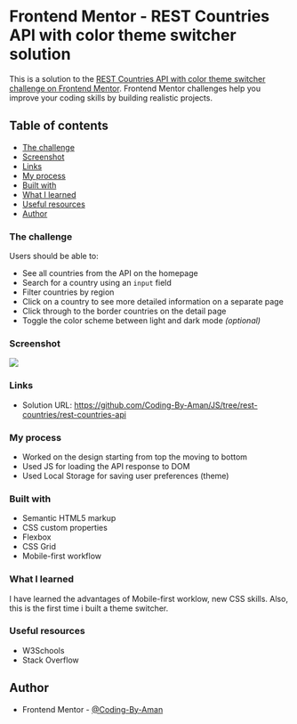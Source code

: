 # Frontend Mentor - REST Countries API with color theme switcher solution

This is a solution to the [REST Countries API with color theme switcher challenge on Frontend Mentor](https://www.frontendmentor.io/challenges/rest-countries-api-with-color-theme-switcher-5cacc469fec04111f7b848ca). Frontend Mentor challenges help you improve your coding skills by building realistic projects. 

## Table of contents
  - [The challenge](#the-challenge)
  - [Screenshot](#screenshot)
  - [Links](#links)
  - [My process](#my-process)
  - [Built with](#built-with)
  - [What I learned](#what-i-learned)
  - [Useful resources](#useful-resources)
  - [Author](#author)

### The challenge

Users should be able to:

- See all countries from the API on the homepage
- Search for a country using an `input` field
- Filter countries by region
- Click on a country to see more detailed information on a separate page
- Click through to the border countries on the detail page
- Toggle the color scheme between light and dark mode *(optional)*

### Screenshot

![](./screenshot.jpg)

### Links

- Solution URL: https://github.com/Coding-By-Aman/JS/tree/rest-countries/rest-countries-api

### My process

- Worked on the design starting from top the moving to bottom
- Used JS for loading the API response to DOM
- Used Local Storage for saving user preferences (theme)

### Built with

- Semantic HTML5 markup
- CSS custom properties
- Flexbox
- CSS Grid
- Mobile-first workflow

### What I learned

I have learned the advantages of Mobile-first worklow, new CSS skills. Also, this is the first time i built a theme switcher.

### Useful resources

- W3Schools
- Stack Overflow

## Author

- Frontend Mentor - [@Coding-By-Aman](https://www.frontendmentor.io/profile/Coding-By-Aman)
